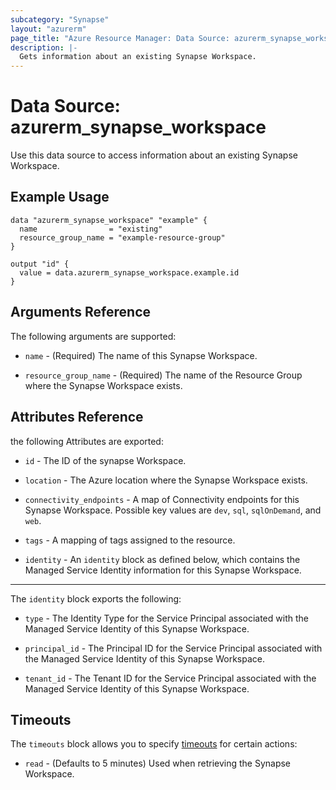 ```yaml
---
subcategory: "Synapse"
layout: "azurerm"
page_title: "Azure Resource Manager: Data Source: azurerm_synapse_workspace"
description: |-
  Gets information about an existing Synapse Workspace.
---
```


# Data Source: azurerm_synapse_workspace

Use this data source to access information about an existing Synapse Workspace.

## Example Usage

```hcl
data "azurerm_synapse_workspace" "example" {
  name                = "existing"
  resource_group_name = "example-resource-group"
}

output "id" {
  value = data.azurerm_synapse_workspace.example.id
}
```

## Arguments Reference

The following arguments are supported:

* `name` - (Required) The name of this Synapse Workspace.

* `resource_group_name` - (Required) The name of the Resource Group where the Synapse Workspace exists.

## Attributes Reference

the following Attributes are exported:

* `id` - The ID of the synapse Workspace.

* `location` - The Azure location where the Synapse Workspace exists.

* `connectivity_endpoints` - A map of Connectivity endpoints for this Synapse Workspace. Possible key values are `dev`, `sql`, `sqlOnDemand`, and `web`.

* `tags` - A mapping of tags assigned to the resource.

* `identity` - An `identity` block as defined below, which contains the Managed Service Identity information for this Synapse Workspace.

---

The `identity` block exports the following:

* `type` - The Identity Type for the Service Principal associated with the Managed Service Identity of this Synapse Workspace.

* `principal_id` - The Principal ID for the Service Principal associated with the Managed Service Identity of this Synapse Workspace.

* `tenant_id` - The Tenant ID for the Service Principal associated with the Managed Service Identity of this Synapse Workspace.

## Timeouts

The `timeouts` block allows you to specify [timeouts](https://www.terraform.io/language/resources/syntax#operation-timeouts) for certain actions:

* `read` - (Defaults to 5 minutes) Used when retrieving the Synapse Workspace.
